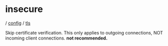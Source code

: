 # insecure

/ [config](/reference/server-config/index.md) / [tls](/reference/server-config/config/tls/index.md) 

Skip certificate verification. This only applies to outgoing connections, NOT incoming client connections. **not recommended.**

